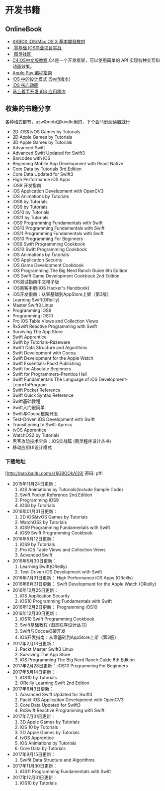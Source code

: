 # 开发书籍
## OnlineBook
- [KKBOX iOS/Mac OS X 基本開發教材][1]
- [ 零基础 IOS商业项目实战 ][2]
- [ 图灵社区 ][3]
- [C4iOS中文版教程][4],C4是一个开发框架，可以使用简单的 API 实现各种交互和动画效果。
- [Apple Pay 编程指南][5]
- [iOS 中的设计模式 (Swift版本)][6]
- [iOS 核心动画][7]
- [马上着手开发 iOS 应用程序][8]

## 收集的书籍分享
各种格式都有，azw&mobi是kindle用的，下个亚马逊阅读器就行
- 2D iOS&tvOS Games by Tutorials
- 2D Apple Games by Tutorials
- 3D Apple Games by Tutorials
- Advanced Swift
- Advanced Swift Updated for Swift3
- Barcodes with iOS
- Beginning Mobile App Development with React Native
- Core Data by Tutorials 3rd.Edition
- Core Data Updated for Swift3
- High Performance iOS Apps
- iOS8 开发指南
- iOS Application Development with OpenCV3
- iOS Animations by Tutorials
- iOS8 by Tutorials
- iOS9 by Tutorials
- iOS10 by Tutorials
- iOS11 by Tutorials
- iOS9 Programming Fundamentals with Swift
- iOS10 Programming Fundamentals with Swift
- iOS11 Programming Fundamentals with Swift
- iOS10 Programming For Beginners
- iOS9 Swift Programming Cookbook
- iOS10 Swift Programming Cookbook
- iOS Animations by Tutorials
- iOS Application Security
- iOS Game Development Cookbook
- iOS Programming The Big Nerd Ranch Guide 6th Edition
- iOS Swift Game Development Cookbook 2nd Edition
- IOS测试指南中文电子版
- iOS黑客手册(iOS Hacker's Handbook)
- iOS开发指南：从零基础到AppStore上架（第3版）
- Learning Swift(OReilly)
- Master Swift3 Linux
- Programming iOS9
- Programming iOS10
- Pro iOS Table Views and Collection Views
- RxSwift Reactive Programming with Swift
- Surviving The App Store
- Swift Apprentice
- Swift by Tutorials-Razeware
- Swifit Data Structure and Algorithms
- Swift Development with Cocoa
- Swift Development for the Apple Watch
- Swift Essentials-Packt Publishing
- Swift for Absolute Beginners
- Swift for Programmers-Prentice Hall
- Swift Fundamentals The Language of iOS Development-LearnToProgram
- Swift Pocket Reference
- Swift Quick Syntax Reference
- Swift基础教程
- Swift入门很简单
- Swift与Cocoa框架开发
- Test-Driven iOS Development with Swift
- Transitioning to Swift-Apress
- tvOS Apprentice
- WatchOS2 by Tutorials
- 黑客攻防技术宝典：iOS实战篇 (图灵程序设计丛书)
- 移动应用UI设计模式

### 下载地址
[http://pan.baidu.com/s/1jG8OOkA][9] 密码: pffi
- 2015年11月24日更新：
	1. iOS Animations by Tutorials(include Sample Code)
	2. Swift Pocket Reference 2nd.Edition
	3. Programming iOS9
	4. iOS8 by Tutorials
- 2016年01月31日更新：
	1. 2D iOS&tvOS Games by Tutorials
	2. WatchOS2 by Tutorials
	3. iOS9 Programming Fundamentals with Swift
	4. iOS9 Swift Programming Cookbook
- 2016年5月12日更新：
	1. iOS9 by Tutorials
	2. Pro iOS Table Views and Collection Views
	3. Advanced Swift
- 2016年5月30日更新：
	1. Learning Swift(OReilly)
	2. Test-Driven iOS Development with Swift
- 2016年7月31日更新：
	High Performance iOS Apps (OReilly)
- 2016年8月31日更新：
	Swift Development for the Apple Watch (OReilly)
- 2016年10月25日更新：
	1. iOS Application Security
	2. iOS10 Programming Fundamentals with Swift
- 2016年12月2日更新：
	Programming iOS10
- 2016年12月30日更新：
	1. iOS10 Swift Programming Cookbook
	2. Swift基础教程 (图灵程序设计丛书)
	3. Swift与Cocoa框架开发
	4. iOS开发指南：从零基础到AppStore上架（第3版）
- 2017年2月13日更新：
	1. Packt Master Swift3 Linux
	2. Surviving The App Store
	3. iOS Programming The Big Nerd Ranch Guide 6th Edition
- 2017年2月28日更新：
	iOS10 Programming For Beginners
- 2017年5月14日更新：
	1. iOS10 by Tutorials
	2. OReilly Learning Swift 2nd Edition
- 2017年6月3日更新：
	1. Advanced Swift Updated for Swift3
	2. Packt iOS Application Development with OpenCV3
	3. Core Data Updated for Swift3
	4. RxSwift Reactive Programming with Swift
- 2017年7月31日更新：
	1. 3D Apple Games by Tutorials
	2. iOS 10 by Tutorials
	3. 2D Apple Games by Tutorials
	5. tvOS Apprentice
	6. iOS Animations by Tutorials
	7. Core Data by Tutorials
- 2017年9月15日更新：
	1. Swifit Data Structure and Algorithms
- 2017年11月30日更新：
	1. iOS11 Programming Fundamentals with Swift
- 2017年12月31日更新：
	1. iOS10 by Tutorials

[1]:	https://www.gitbook.com/book/zonble/kkbox-ios-dev "+-KKBOX iOS/Mac OS X 基本開發教材"
[2]:	https://xiaocool.gitbooks.io/swift/content/
[3]:	http://www.ituring.com.cn
[4]:	http://sctrack.doswift.io/track/click/eyJ1c2VyX2lkIjogMzMxMjQsICJ0YXNrX2lkIjogIjM5MjU0MSIsICJlbWFpbF9pZCI6ICIxNDY3NTExNjE1OTgyXzMzMTI0XzMwODUxXzYzMTEuc2MtMTBfMTBfMTI3XzI4LWluYm91bmQxOSRjb25hbi53aGZAZ21haWwuY29tIiwgInNpZ24iOiAiY2ZjYjA1NGFhZDk4N2MyMzNkMGM1MmI5ZWNlZjBmYTQiLCAidXNlcl9oZWFkZXJzIjoge30sICJsYWJlbCI6IDAsICJsaW5rIjogImh0dHAlM0EvL2M0aW9zLnN3aWZ0LmdnIiwgImNhdGVnb3J5X2lkIjogODgyODN9.html "中文版链接"
[5]:	http://wiki.jikexueyuan.com/project/apple-pay "Apple Pay 编程指南"
[6]:	http://wiki.jikexueyuan.com/project/ios-design-patterns-in-swift "iOS 中的设计模式 (Swift版本)"
[7]:	http://wiki.jikexueyuan.com/project/ios-core-animation "iOS 核心动画"
[8]:	http://wiki.jikexueyuan.com/project/ios-developer-library "马上着手开发 iOS 应用程序"
[9]:	http://pan.baidu.com/s/1jG8OOkA